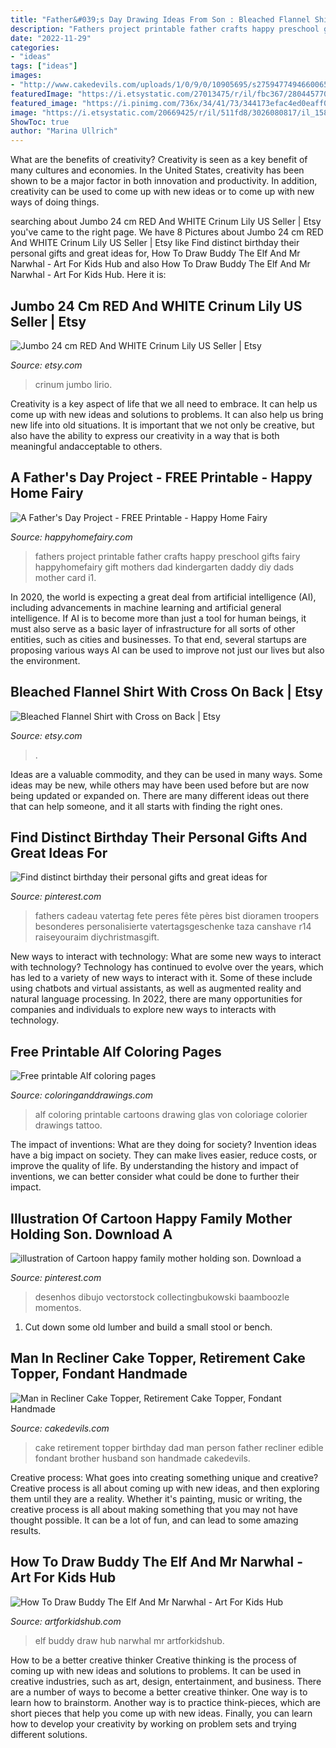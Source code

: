 ```yaml
---
title: "Father&#039;s Day Drawing Ideas From Son : Bleached Flannel Shirt With Cross On Back"
description: "Fathers project printable father crafts happy preschool gifts fairy happyhomefairy gift mothers dad kindergarten daddy diy dads mother card i1"
date: "2022-11-29"
categories:
- "ideas"
tags: ["ideas"]
images:
- "http://www.cakedevils.com/uploads/1/0/9/0/10905695/s275947749466006588_p3564_i3_w640.jpeg"
featuredImage: "https://i.etsystatic.com/27013475/r/il/fbc367/2804457702/il_1588xN.2804457702_k43d.jpg"
featured_image: "https://i.pinimg.com/736x/34/41/73/344173efac4ed0eaff0f6cc2b391d92d.jpg"
image: "https://i.etsystatic.com/20669425/r/il/511fd8/3026080817/il_1588xN.3026080817_sk7w.jpg"
ShowToc: true
author: "Marina Ullrich"
---
```



What are the benefits of creativity?
Creativity is seen as a key benefit of many cultures and economies. In the United States, creativity has been shown to be a major factor in both innovation and productivity. In addition, creativity can be used to come up with new ideas or to come up with new ways of doing things.

	

		
searching about Jumbo 24 cm RED And WHITE Crinum Lily US Seller | Etsy you've came to the right page. We have 8 Pictures about Jumbo 24 cm RED And WHITE Crinum Lily US Seller | Etsy like Find distinct birthday their personal gifts and great ideas for, How To Draw Buddy The Elf And Mr Narwhal - Art For Kids Hub and also How To Draw Buddy The Elf And Mr Narwhal - Art For Kids Hub. Here it is:
		
    
## Jumbo 24 Cm RED And WHITE Crinum Lily US Seller | Etsy

<img loading=lazy src="https://i.etsystatic.com/20669425/r/il/511fd8/3026080817/il_1588xN.3026080817_sk7w.jpg" onerror="this.onerror=null;this.src='https://tse3.mm.bing.net/th?id=OIP.MqL2kq6L5G5jM69TOez9twHaGi&amp;pid=15.1';" alt="Jumbo 24 cm RED And WHITE Crinum Lily US Seller | Etsy">

_Source: etsy.com_

>crinum jumbo lirio. 

	

Creativity is a key aspect of life that we all need to embrace. It can help us come up with new ideas and solutions to problems. It can also help us bring new life into old situations. It is important that we not only be creative, but also have the ability to express our creativity in a way that is both meaningful andacceptable to others.

    
## A Father&#039;s Day Project - FREE Printable - Happy Home Fairy

<img loading=lazy src="https://i1.wp.com/happyhomefairy.com/wp-content/uploads/2015/06/fathers-day-project-free-printable2.jpg?fit=640%2C960&amp;ssl=1" onerror="this.onerror=null;this.src='https://tse2.mm.bing.net/th?id=OIP.ICHNNFJ79YBxkgZ0n04hxQHaLH&amp;pid=15.1';" alt="A Father&#039;s Day Project - FREE Printable - Happy Home Fairy">

_Source: happyhomefairy.com_

>fathers project printable father crafts happy preschool gifts fairy happyhomefairy gift mothers dad kindergarten daddy diy dads mother card i1. 

	

In 2020, the world is expecting a great deal from artificial intelligence (AI), including advancements in machine learning and artificial general intelligence. If AI is to become more than just a tool for human beings, it must also serve as a basic layer of infrastructure for all sorts of other entities, such as cities and businesses. To that end, several startups are proposing various ways AI can be used to improve not just our lives but also the environment.

    
## Bleached Flannel Shirt With Cross On Back | Etsy

<img loading=lazy src="https://i.etsystatic.com/27013475/r/il/fbc367/2804457702/il_1588xN.2804457702_k43d.jpg" onerror="this.onerror=null;this.src='https://tse3.mm.bing.net/th?id=OIP.V_FUVUvwTK3N0iNjYLSOxwHaJ3&amp;pid=15.1';" alt="Bleached Flannel Shirt with Cross on Back | Etsy">

_Source: etsy.com_

>. 

	

Ideas are a valuable commodity, and they can be used in many ways. Some ideas may be new, while others may have been used before but are now being updated or expanded on. There are many different ideas out there that can help someone, and it all starts with finding the right ones.

    
## Find Distinct Birthday Their Personal Gifts And Great Ideas For

<img loading=lazy src="https://i.pinimg.com/736x/34/41/73/344173efac4ed0eaff0f6cc2b391d92d.jpg" onerror="this.onerror=null;this.src='https://tse2.mm.bing.net/th?id=OIP.WDYKECzVLrdeibq4p-XYvgHaJ3&amp;pid=15.1';" alt="Find distinct birthday their personal gifts and great ideas for">

_Source: pinterest.com_

>fathers cadeau vatertag fete peres fête pères bist dioramen troopers besonderes personalisierte vatertagsgeschenke taza canshave r14 raiseyouraim diychristmasgift. 

	

New ways to interact with technology: What are some new ways to interact with technology?
Technology has continued to evolve over the years, which has led to a variety of new ways to interact with it. Some of these include using chatbots and virtual assistants, as well as augmented reality and natural language processing. In 2022, there are many opportunities for companies and individuals to explore new ways to interacts with technology.

    
## Free Printable Alf Coloring Pages

<img loading=lazy src="http://coloringanddrawings.com/images/cartoons/alf/alf-3548-660x400.jpg" onerror="this.onerror=null;this.src='https://tse1.mm.bing.net/th?id=OIP.T7ahoflWcKfIt1ELMqE55AHaJ6&amp;pid=15.1';" alt="Free printable Alf coloring pages">

_Source: coloringanddrawings.com_

>alf coloring printable cartoons drawing glas von coloriage colorier drawings tattoo. 

	

The impact of inventions: What are they doing for society?
Invention ideas have a big impact on society. They can make lives easier, reduce costs, or improve the quality of life. By understanding the history and impact of inventions, we can better consider what could be done to further their impact.

    
## Illustration Of Cartoon Happy Family Mother Holding Son. Download A

<img loading=lazy src="https://i.pinimg.com/736x/c1/a9/b2/c1a9b2512b29182b99fa3052c5f37e85.jpg" onerror="this.onerror=null;this.src='https://tse3.mm.bing.net/th?id=OIP.ZBBJF0EH0s9MrWSCGUfHUwHaLb&amp;pid=15.1';" alt="illustration of Cartoon happy family mother holding son. Download a">

_Source: pinterest.com_

>desenhos dibujo vectorstock collectingbukowski baamboozle momentos. 

	

1. Cut down some old lumber and build a small stool or bench.

    
## Man In Recliner Cake Topper, Retirement Cake Topper, Fondant Handmade

<img loading=lazy src="http://www.cakedevils.com/uploads/1/0/9/0/10905695/s275947749466006588_p3564_i3_w640.jpeg" onerror="this.onerror=null;this.src='https://tse3.mm.bing.net/th?id=OIP.kbXu1v1mBE-z6iHAPJqvEAHaIz&amp;pid=15.1';" alt="Man in Recliner Cake Topper, Retirement Cake Topper, Fondant Handmade">

_Source: cakedevils.com_

>cake retirement topper birthday dad man person father recliner edible fondant brother husband son handmade cakedevils. 

	

Creative process: What goes into creating something unique and creative?
Creative process is all about coming up with new ideas, and then exploring them until they are a reality. Whether it's painting, music or writing, the creative process is all about making something that you may not have thought possible. It can be a lot of fun, and can lead to some amazing results.

    
## How To Draw Buddy The Elf And Mr Narwhal - Art For Kids Hub

<img loading=lazy src="https://www.artforkidshub.com/wp-content/uploads/2017/12/how-to-draw-buddy-elf-feature.jpg" onerror="this.onerror=null;this.src='https://tse3.mm.bing.net/th?id=OIP.SZntH7C-zl0y_D8XuAHDqgHaEK&amp;pid=15.1';" alt="How To Draw Buddy The Elf And Mr Narwhal - Art For Kids Hub">

_Source: artforkidshub.com_

>elf buddy draw hub narwhal mr artforkidshub. 

	

How to be a better creative thinker
Creative thinking is the process of coming up with new ideas and solutions to problems. It can be used in creative industries, such as art, design, entertainment, and business. There are a number of ways to become a better creative thinker. One way is to learn how to brainstorm. Another way is to practice think-pieces, which are short pieces that help you come up with new ideas. Finally, you can learn how to develop your creativity by working on problem sets and trying different solutions.


